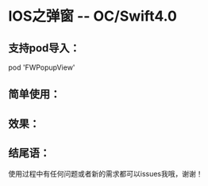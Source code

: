 IOS之弹窗 -- OC/Swift4.0  
===================================  

支持pod导入：
-----------------------------------
pod 'FWPopupView'<br>

简单使用：  
-----------------------------------  


效果：
-----------------------------------


结尾语：
-----------------------------------
使用过程中有任何问题或者新的需求都可以issues我哦，谢谢！
